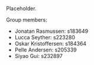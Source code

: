 Placeholder.

Group members:
- Jonatan Rasmussen: s183649
- Lucca Seyther: s223280
- Oskar Kristoffersen: s184364
- Pelle Andersen: s205339
- Siyao Gui: s232897